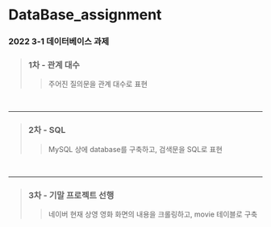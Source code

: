 # DataBase_assignment
### 2022 3-1 데이터베이스 과제

> ### 1차 - 관계 대수
>> 주어진 질의문을 관계 대수로 표현
<br>

---

> ### 2차 - SQL
>> MySQL 상에 database를 구축하고, 검색문을 SQL로 표현
<br>

---

> ### 3차 - 기말 프로젝트 선행
>> 네이버 현재 상영 영화 화면의 내용을 크롤링하고, movie 테이블로 구축
<br>